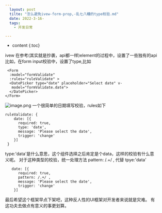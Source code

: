 ```yaml
---
  layout: post
  tilte: "怎么避免ivew-form-prop,-乱七八糟的type校验.md"
  date: 2022-3-16-
  tags: 
    - 开发日常

---
```



* content
{:toc}


ivew 在参考(其实就是抄袭，api都一样)element的过程中，设置了一些独有的api
比如，在form input校验中，设置了type,比如
```
 <Form
  :model="formValidate" 
  :rules="ruleValidate" >
  <DatePicker type="date" placeholder="Select date" v-    
   model="formValidate.date">
  </DatePicker>
</Form>
```
![image.png](https://upload-images.jianshu.io/upload_images/15312191-385922c598666c54.png?imageMogr2/auto-orient/strip%7CimageView2/2/w/1240)
一个很简单的日期填写校验，rules如下
```
ruleValidate: {
    date: [{ 
      required: true,
      type: 'date', 
      message: 'Please select the date',
      trigger: 'change' 
    }]  
 }
```
type:'data'是什么意思，这个组件选择之后肯定是个data，这样的校验有什么意义呢。
对于这种类型的校验，统一处理方法
pattern: /.+/ ,  代替 tpye:'data'
```
   date: [{ 
      required: true,
      pattern: /.+/ ,
      message: 'Please select the date',
      trigger: 'change' 
    }]  
```
最后希望这个框架早点下架吧，这种反人性的UI框架对开发者来说就是灾难。
有这功夫去做点有意义的事更划算。
